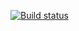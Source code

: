 [![Build status](https://ci.appveyor.com/api/projects/status/h0nomick302pe45s?svg=true)](https://ci.appveyor.com/project/StevoTheRad/selenide)